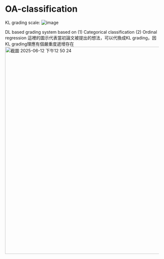 # OA-classification
KL grading scale:
![image](https://github.com/user-attachments/assets/dfe04834-cb63-4c4f-83a2-5e33608b74dc)

DL based grading system based on 
(1) Categorical classification
(2) Ordinal regression
這裡的圖示代表當初論文被提出的想法，可以代換成KL grading，因KL grading理應有個嚴重度遞增存在
<img width="678" alt="截圖 2025-06-12 下午12 50 24" src="https://github.com/user-attachments/assets/6ad2b50a-dbaa-43aa-af8f-bba1e30e61e7" />
